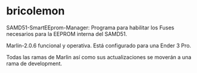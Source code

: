 # bricolemon
SAMD51-SmartEEprom-Manager: Programa para habilitar los Fuses necesarios para la EEPROM interna del SAMD51.

Marlin-2.0.6 funcional y operativa. Está configurado para una Ender 3 Pro.

Todas las ramas de Marlin así como sus actualizaciones se moverán a una rama de development.
